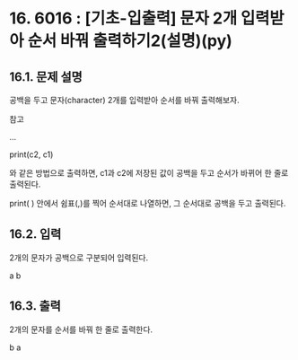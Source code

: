 # 16. 6016 : [기초-입출력] 문자 2개 입력받아 순서 바꿔 출력하기2(설명)(py)
## 16.1. 문제 설명

공백을 두고 문자(character) 2개를 입력받아 순서를 바꿔 출력해보자.

참고

...

print(c2, c1)

와 같은 방법으로 출력하면, c1과 c2에 저장된 값이 공백을 두고 순서가 바뀌어 한 줄로 출력된다.

print( ) 안에서 쉼표(,)를 찍어 순서대로 나열하면, 그 순서대로 공백을 두고 출력된다.

## 16.2. 입력
2개의 문자가 공백으로 구분되어 입력된다.

a b

## 16.3. 출력
2개의 문자를 순서를 바꿔 한 줄로 출력한다.

b a